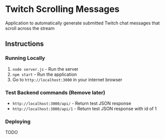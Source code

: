 # Twitch Scrolling Messages

Application to automatically generate submitted Twitch chat messages that scroll across the stream

## Instructions

### Running Locally

1. `node server.js` - Run the server
2. `npm start` - Run the application
3. Go to `http://localhost:3000` in your internet browser

### Test Backend commands (Remove later)

- `http://localhost:3000/api/` - Return test JSON response
- `http://localhost:3000/api/1` - Return test JSON response with id of 1

### Deploying

TODO
